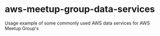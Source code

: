 # aws-meetup-group-data-services
Usage example of some commonly used AWS data services for AWS Meetup Group's 
